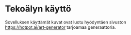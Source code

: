 # Tekoälyn käyttö

Sovelluksen käyttämät kuvat ovat luotu hyödyntäen sivuston https://hotpot.ai/art-generator tarjoamaa generaattoria.

